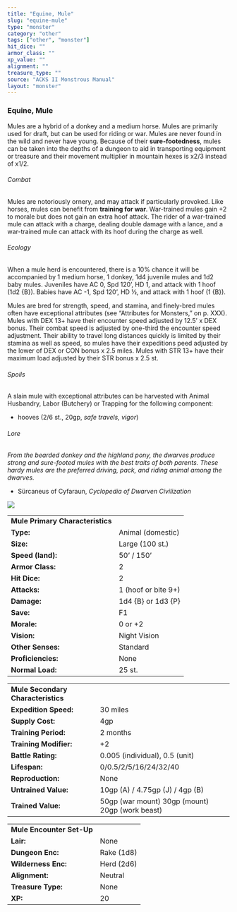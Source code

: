 ```yaml
---
title: "Equine, Mule"
slug: "equine-mule"
type: "monster"
category: "other"
tags: ["other", "monster"]
hit_dice: ""
armor_class: ""
xp_value: ""
alignment: ""
treasure_type: ""
source: "ACKS II Monstrous Manual"
layout: "monster"
---
```


### Equine, Mule

Mules are a hybrid of a donkey and a medium horse. Mules are primarily used for draft, but can be
used for riding or war. Mules are never found in the wild and never have young. Because of their
**sure-footedness**, mules can be taken into the depths of a dungeon to aid in transporting
equipment or treasure and their movement multiplier in mountain hexes is x2/3 instead of x1/2.

###### Combat

Mules are notoriously ornery, and may attack if particularly provoked. Like horses, mules can
benefit from **training for war**. War-trained mules gain +2 to morale but does not gain an extra
hoof attack. The rider of a war-trained mule can attack with a charge, dealing double damage with a
lance, and a war-trained mule can attack with its hoof during the charge as well.

###### Ecology

When a mule herd is encountered, there is a 10% chance it will be accompanied by 1 medium horse, 1
donkey, 1d4 juvenile mules and 1d2 baby mules. Juveniles have AC 0, Spd 120’, HD 1, and attack with
1 hoof (1d2 {B}). Babies have AC -1, Spd 120’, HD ½, and attack with 1 hoof (1 {B}).

Mules are bred for strength, speed, and stamina, and finely-bred mules often have exceptional
attributes (see “Attributes for Monsters,” on p. XXX). Mules with DEX 13+ have their encounter speed
adjusted by 12.5’ x DEX bonus. Their combat speed is adjusted by one-third the encounter speed
adjustment. Their ability to travel long distances quickly is limited by their stamina as well as
speed, so mules have their expeditions peed adjusted by the lower of DEX or CON bonus x 2.5 miles.
Mules with STR 13+ have their maximum load adjusted by their STR bonus x 2.5 st.

###### Spoils

A slain mule with exceptional attributes can be harvested with Animal Husbandry, Labor (Butchery)
or Trapping for the following component:

* hooves (2/6 st., 20gp, *safe travels, vigor*)

###### Lore

*From the bearded donkey and the highland pony, the dwarves produce strong and sure-footed mules
with the best traits of both parents. These hardy mules are the preferred driving, pack, and riding
animal among the dwarves.*

* Sürcaneus of Cyfaraun, *Cyclopedia of Dwarven Civilization*

![](data:image/png;base64...)

|  |  |
| --- | --- |
| **Mule Primary Characteristics** | |
| **Type:** | Animal (domestic) |
| **Size:** | Large (100 st.) |
| **Speed (land):** | 50’ / 150’ |
| **Armor Class:** | 2 |
| **Hit Dice:** | 2 |
| **Attacks:** | 1 (hoof or bite 9+) |
| **Damage:** | 1d4 {B} or 1d3 {P} |
| **Save:** | F1 |
| **Morale:** | 0 or +2 |
| **Vision:** | Night Vision |
| **Other Senses:** | Standard |
| **Proficiencies:** | None |
| **Normal Load:** | 25 st. |

|  |  |
| --- | --- |
| **Mule Secondary Characteristics** | |
| **Expedition Speed:** | 30 miles |
| **Supply Cost:** | 4gp |
| **Training Period:** | 2 months |
| **Training Modifier:** | +2 |
| **Battle Rating:** | 0.005 (individual), 0.5 (unit) |
| **Lifespan:** | 0/0.5/2/5/16/24/32/40 |
| **Reproduction:** | None |
| **Untrained Value:** | 10gp (A) / 4.75gp (J) / 4gp (B) |
| **Trained Value:** | 50gp (war mount)  30gp (mount)  20gp (work beast) |

|  |  |
| --- | --- |
| **Mule Encounter Set-Up** | |
| **Lair:** | None |
| **Dungeon Enc:** | Rake (1d8) |
| **Wilderness Enc:** | Herd (2d6) |
| **Alignment:** | Neutral |
| **Treasure Type:** | None |
| **XP:** | 20 |
